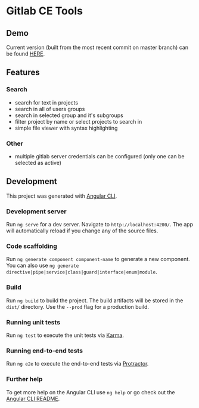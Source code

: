 # Gitlab CE Tools

## Demo

Current version (built from the most recent commit on master branch) can be found [HERE](https://evilsloth.github.io/gitlab-ce-tools/).

## Features

### Search

- search for text in projects
- search in all of users groups
- search in selected group and it's subgroups
- filter project by name or select projects to search in
- simple file viewer with syntax highlighting

### Other

- multiple gitlab server credentials can be configured (only one can be selected as active)

## Development

This project was generated with [Angular CLI](https://github.com/angular/angular-cli).

### Development server

Run `ng serve` for a dev server. Navigate to `http://localhost:4200/`. The app will automatically reload if you change any of the source files.

### Code scaffolding

Run `ng generate component component-name` to generate a new component. You can also use `ng generate directive|pipe|service|class|guard|interface|enum|module`.

### Build

Run `ng build` to build the project. The build artifacts will be stored in the `dist/` directory. Use the `--prod` flag for a production build.

### Running unit tests

Run `ng test` to execute the unit tests via [Karma](https://karma-runner.github.io).

### Running end-to-end tests

Run `ng e2e` to execute the end-to-end tests via [Protractor](http://www.protractortest.org/).

### Further help

To get more help on the Angular CLI use `ng help` or go check out the [Angular CLI README](https://github.com/angular/angular-cli/blob/master/README.md).
